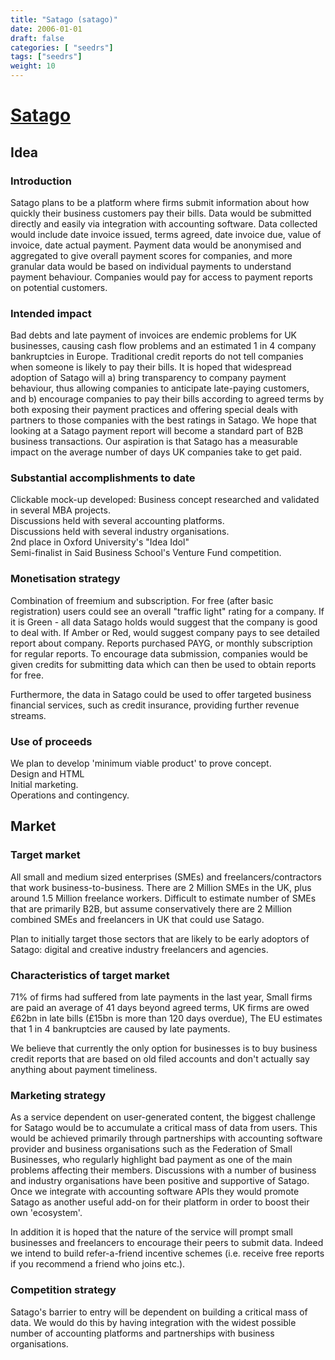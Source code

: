 ```yaml
---
title: "Satago (satago)"
date: 2006-01-01
draft: false
categories: [ "seedrs"]
tags: ["seedrs"]
weight: 10
---
```


# [Satago](https://www.seedrs.com/satago)

## Idea

### Introduction

Satago plans to be a platform where firms submit information about how quickly their business customers pay their bills. Data would be submitted directly and easily via integration with accounting software. Data collected would include date invoice issued, terms agreed, date invoice due, value of invoice, date actual payment. Payment data would be anonymised and aggregated to give overall payment scores for companies, and more granular data would be based on individual payments to understand payment behaviour. Companies would pay for access to payment reports on potential customers.

### Intended impact

Bad debts and late payment of invoices are endemic problems for UK businesses, causing cash flow problems and an estimated 1 in 4 company bankruptcies in Europe. Traditional credit reports do not tell companies when someone is likely to pay their bills. It is hoped that widespread adoption of Satago will a) bring transparency to company payment behaviour, thus allowing companies to anticipate late-paying customers, and b) encourage companies to pay their bills according to agreed terms by both exposing their payment practices and offering special deals with partners to those companies with the best ratings in Satago. We hope that looking at a Satago payment report will become a standard part of B2B business transactions. Our aspiration is that Satago has a measurable impact on the average number of days UK companies take to get paid.

### Substantial accomplishments to date

Clickable mock-up developed: Business concept researched and validated in several MBA projects. <br>Discussions held with several accounting platforms. <br>Discussions held with several industry organisations. <br>2nd place in Oxford University's "Idea Idol" <br>Semi-finalist in Said Business School's Venture Fund competition.

### Monetisation strategy

Combination of freemium and subscription. For free (after basic registration) users could see an overall "traffic light" rating for a company. If it is Green - all data Satago holds would suggest that the company is good to deal with. If Amber or Red, would suggest company pays to see detailed report about company. Reports purchased PAYG, or monthly subscription for regular reports. To encourage data submission, companies would be given credits for submitting data which can then be used to obtain reports for free.

Furthermore, the data in Satago could be used to offer targeted business financial services, such as credit insurance, providing further revenue streams.

### Use of proceeds

We plan to develop 'minimum viable product' to prove concept. <br>Design and HTML <br>Initial marketing. <br>Operations and contingency.

## Market

### Target market

All small and medium sized enterprises (SMEs) and freelancers/contractors that work business-to-business. There are 2 Million SMEs in the UK, plus around 1.5 Million freelance workers. Difficult to estimate number of SMEs that are primarily B2B, but assume conservatively there are 2 Million combined SMEs and freelancers in UK that could use Satago.

Plan to initially target those sectors that are likely to be early adoptors of Satago: digital and creative industry freelancers and agencies.

### Characteristics of target market

71% of firms had suffered from late payments in the last year, Small firms are paid an average of 41 days beyond agreed terms, UK firms are owed £62bn in late bills (£15bn is more than 120 days overdue), The EU estimates that 1 in 4 bankruptcies are caused by late payments.

We believe that currently the only option for businesses is to buy business credit reports that are based on old filed accounts and don't actually say anything about payment timeliness.

### Marketing strategy

As a service dependent on user-generated content, the biggest challenge for Satago would be to accumulate a critical mass of data from users. This would be achieved primarily through partnerships with accounting software provider and business organisations such as the Federation of Small Businesses, who regularly highlight bad payment as one of the main problems affecting their members. Discussions with a number of business and industry organisations have been positive and supportive of Satago. Once we integrate with accounting software APIs they would promote Satago as another useful add-on for their platform in order to boost their own 'ecosystem'.

In addition it is hoped that the nature of the service will prompt small businesses and freelancers to encourage their peers to submit data. Indeed we intend to build refer-a-friend incentive schemes (i.e. receive free reports if you recommend a friend who joins etc.).

### Competition strategy

Satago's barrier to entry will be dependent on building a critical mass of data. We would do this by having integration with the widest possible number of accounting platforms and partnerships with business organisations.

